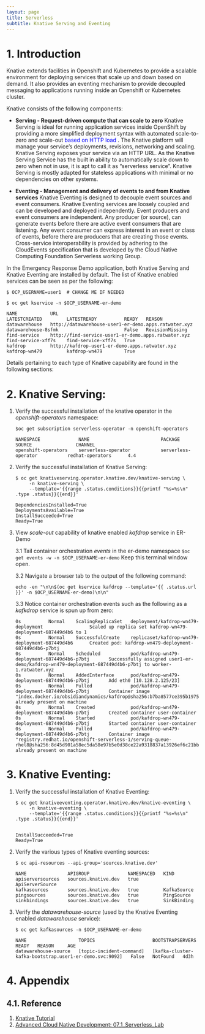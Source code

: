 ```yaml
---
layout: page
title: Serverless
subtitle: Knative Serving and Eventing
---
```


# 1. Introduction

Knative extends facilities in Openshift and Kubernetes to provide a scalable environment for deploying services that scale up and down based on demand. 
It also provides an eventing mechanism to provide decoupled messaging to applications running inside an Openshift or Kubernetes cluster.

Knative consists of the following components:

* **Serving - Request-driven compute that can scale to zero**
  Knative Serving is ideal for running application services inside OpenShift by providing a more simplified deployment syntax with automated scale-to-zero and scale-out <span style="color:blue">based on HTTP load </span>. The Knative platform will manage your service’s deployments, revisions, networking and scaling. Knative Serving exposes your service via an HTTP URL. As the Knative Serving Service has the built in ability to automatically scale down to zero when not in use, it is apt to call it as “serverless service”. Knative Serving is mostly adapted for stateless applications with minimal or no dependencies on other systems.


* **Eventing - Management and delivery of events to and from Knative services**
  Knative Eventing is designed to decouple event sources and event consumers. Knative Eventing services are loosely coupled and can be developed and deployed independently. Event producers and event consumers are independent. Any producer (or source), can generate events before there are active event consumers that are listening. Any event consumer can express interest in an event or class of events, before there are producers that are creating those events. Cross-service interoperability is provided by adhering to the CloudEvents specification that is developed by the Cloud Native Computing Foundation Serverless working Group.


In the Emergency Response Demo application, both Knative Serving and Knative Eventing are installed by default.
The list of Knative enabled services can be seen as per the following:

`````
$ OCP_USERNAME=user1  # CHANGE ME IF NEEDED

$ oc get kservice -n $OCP_USERNAME-er-demo

NAME            URL                                                    LATESTCREATED         LATESTREADY          READY   REASON
datawarehouse   http://datawarehouse-user1-er-demo.apps.ratwater.xyz   datawarehouse-8sfmk                        False   RevisionMissing
find-service    http://find-service-user1-er-demo.apps.ratwater.xyz    find-service-xff7s    find-service-xff7s   True    
kafdrop         http://kafdrop-user1-er-demo.apps.ratwater.xyz         kafdrop-wn479         kafdrop-wn479        True
`````

Details pertaining to each type of Knative capability are found in the following sections:

# 2. Knative Serving:


1. Verify the successful installation of the knative operator in the *openshift-operators* namespace:
   
    `````
    $oc get subscription serverless-operator -n openshift-operators 

    NAMESPACE              NAME                          PACKAGE                       SOURCE                CHANNEL
    openshift-operators    serverless-operator           serverless-operator           redhat-operators      4.4
    `````

2. Verify the successful installation of Knative Serving:

    `````
    $ oc get knativeserving.operator.knative.dev/knative-serving \
         -n knative-serving \
         --template='{{range .status.conditions}}{{printf "%s=%s\n" .type .status}}{{end}}'

    DependenciesInstalled=True
    DeploymentsAvailable=True
    InstallSucceeded=True
    Ready=True
    `````

3. View *scale-out* capability of knative enabled *kafdrop* service in ER-Demo
   
   3.1 Tail container orchestration *events* in the er-demo namespace
       `````
       $oc get events -w -n $OCP_USERNAME-er-demo
       `````
    Keep this terminal window open.


   3.2 Navigate a browser tab to the output of the following command:
      ````
      echo -en "\n\n$(oc get kservice kafdrop --template='{{ .status.url }}' -n $OCP_USERNAME-er-demo)\n\n"
      ````
   3.3 Notice container orchestration events such as the following as a *kafkdrop* service is spun up from zero:
      `````
      0s          Normal    ScalingReplicaSet   deployment/kafdrop-wn479-deployment                 Scaled up replica set kafdrop-wn479-deployment-687449d4b6 to 1
      0s          Normal    SuccessfulCreate    replicaset/kafdrop-wn479-deployment-687449d4b6      Created pod: kafdrop-wn479-deployment-687449d4b6-p7btj
      0s          Normal    Scheduled           pod/kafdrop-wn479-deployment-687449d4b6-p7btj       Successfully assigned user1-er-demo/kafdrop-wn479-deployment-687449d4b6-p7btj to worker-1.ratwater.xyz
      0s          Normal    AddedInterface      pod/kafdrop-wn479-deployment-687449d4b6-p7btj       Add eth0 [10.128.2.125/23]
      0s          Normal    Pulled              pod/kafdrop-wn479-deployment-687449d4b6-p7btj       Container image "index.docker.io/obsidiandynamics/kafdrop@sha256:b7ba8577ce395b1975b0ed98bb53cb6b13e7d32d5442188da1ce41c0838d1ce9" already present on machine
      0s          Normal    Created             pod/kafdrop-wn479-deployment-687449d4b6-p7btj       Created container user-container
      0s          Normal    Started             pod/kafdrop-wn479-deployment-687449d4b6-p7btj       Started container user-container
      0s          Normal    Pulled              pod/kafdrop-wn479-deployment-687449d4b6-p7btj       Container image "registry.redhat.io/openshift-serverless-1/serving-queue-rhel8@sha256:8d45d901a58ec5da58e97b5e0d38ce22a9318837a13926ef6c21bb5b81f0bcb0" already present on machine
      `````


   
# 3. Knative Eventing:

1. Verify the successful installation of Knative Eventing:
   `````
   $ oc get knativeeventing.operator.knative.dev/knative-eventing \
        -n knative-eventing \
        --template='{{range .status.conditions}}{{printf "%s=%s\n" .type .status}}{{end}}'
  

   InstallSucceeded=True
   Ready=True

   `````

2. Verify the various types of Knative eventing sources: 
   `````
   $ oc api-resources --api-group='sources.knative.dev'

   NAME               APIGROUP              NAMESPACED   KIND
   apiserversources   sources.knative.dev   true         ApiServerSource
   kafkasources       sources.knative.dev   true         KafkaSource
   pingsources        sources.knative.dev   true         PingSource
   sinkbindings       sources.knative.dev   true         SinkBinding
   `````

3. Verify the *datawarehouse-source* (used by the Knative Eventing enabled *datawarehouse* service):
   `````
   $ oc get kafkasources -n $OCP_USERNAME-er-demo

   NAME                   TOPICS                     BOOTSTRAPSERVERS                                         READY   REASON     AGE
   datawarehouse-source   [topic-incident-command]   [kafka-cluster-kafka-bootstrap.user1-er-demo.svc:9092]   False   NotFound   4d3h
   `````



# 4. Appendix
## 4.1. Reference
1. [Knative Tutorial](https://redhat-developer-demos.github.io/knative-tutorial/knative-tutorial-eventing/index.html)
2. [Advanced Cloud Native Development:  07_1_Serverless_Lab](https://github.com/redhat-gpe/cnd_advanced_v2/blob/master/modules/07_Serverless/07_1_Serverless_Lab.adoc)
